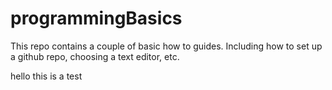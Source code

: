 # programmingBasics
This repo contains a couple of basic how to guides. Including how to set up a github repo, choosing a text editor, etc.

hello this is a test 
